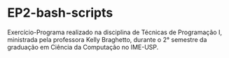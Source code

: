 # EP2-bash-scripts
Exercício-Programa realizado na disciplina de Técnicas de Programação I, ministrada pela professora Kelly Braghetto, durante o 2° semestre da graduação em Ciência da Computação no IME-USP.
